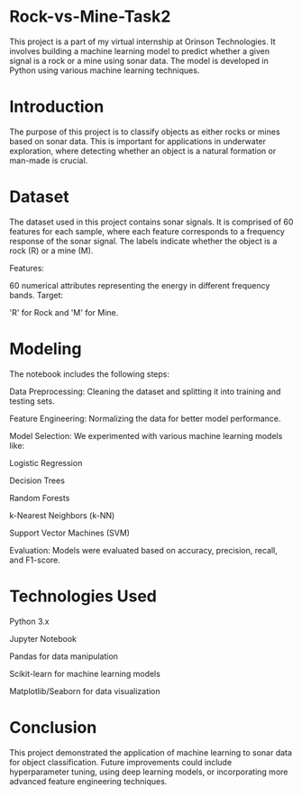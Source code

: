# Rock-vs-Mine-Task2

This project is a part of my virtual internship at Orinson Technologies. It involves building a machine learning model to predict whether a given signal is a rock or a mine using sonar data. The model is developed in Python using various machine learning techniques.

# Introduction

The purpose of this project is to classify objects as either rocks or mines based on sonar data. This is important for applications in underwater exploration, where detecting whether an object is a natural formation or man-made is crucial.

# Dataset

The dataset used in this project contains sonar signals. It is comprised of 60 features for each sample, where each feature corresponds to a frequency response of the sonar signal. The labels indicate whether the object is a rock (R) or a mine (M).

Features:

60 numerical attributes representing the energy in different frequency bands.
Target:

'R' for Rock and 'M' for Mine.

# Modeling

The notebook includes the following steps:

Data Preprocessing: Cleaning the dataset and splitting it into training and testing sets.

Feature Engineering: Normalizing the data for better model performance.

Model Selection: We experimented with various machine learning models like:

Logistic Regression

Decision Trees

Random Forests

k-Nearest Neighbors (k-NN)

Support Vector Machines (SVM)

Evaluation: Models were evaluated based on accuracy, precision, recall, and F1-score.

# Technologies Used

Python 3.x

Jupyter Notebook

Pandas for data manipulation

Scikit-learn for machine learning models

Matplotlib/Seaborn for data visualization

# Conclusion

This project demonstrated the application of machine learning to sonar data for object classification. Future improvements could include hyperparameter tuning, using deep learning models, or incorporating more advanced feature engineering techniques.



